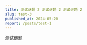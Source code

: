 ```yaml
---
title: 测试谜题 2 测试谜题 2 测试谜题 2
slug: test-3
published_at: 2024-05-20
report: /posts/test-1
---
```


测试谜题
